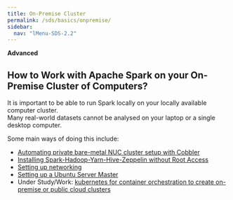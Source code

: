 ```yaml
---
title: On-Premise Cluster
permalink: /sds/basics/onpremise/
sidebar:
  nav: "lMenu-SDS-2.2"
---
```


**Advanced**

## How to Work with Apache Spark on your On-Premise Cluster of Computers?

It is important to be able to run Spark locally on your locally available computer cluster.  
Many real-world datasets cannot be analysed on your laptop or a single desktop computer.
 
Some main ways of doing this include:

* [Automating private bare-metal NUC cluster setup with Cobbler](NUCcluster/)
* [Installing Spark-Hadoop-Yarn-Hive-Zeppelin without Root Access](rootless/)
* [Setting up networking](setups/networking/)
* [Setting up a Ubuntu Server Master](setups/pxe/)
* Under Study/Work: [kubernetes for container orchestration to create on-premise or public cloud clusters](kubernetes/standalone/spark/)

